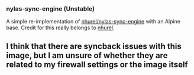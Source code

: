 ### nylas-sync-engine (Unstable)

A simple re-implementation of [nhurel/nylas-sync-engine](https://github.com/nhurel/nylas-sync-engine) with an Alpine base. Credit for this really belongs to [nhurel](https://github.com/nhurel).

## I think that there are syncback issues with this image, but I am unsure of whether they are related to my firewall settings or the image itself
